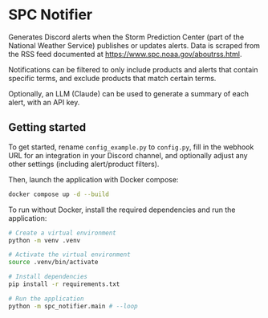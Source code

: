 # SPC Notifier

Generates Discord alerts when the Storm Prediction Center (part of the National Weather Service) publishes or updates alerts.  Data is scraped from the RSS feed documented at https://www.spc.noaa.gov/aboutrss.html.

Notifications can be filtered to only include products and alerts that contain specific terms, and exclude products that match certain terms.

Optionally, an LLM (Claude) can be used to generate a summary of each alert, with an API key.

## Getting started

To get started, rename `config_example.py` to `config.py`, fill in the webhook URL for an integration in your Discord channel, and optionally adjust any other settings (including alert/product filters).

Then, launch the application with Docker compose:
```bash
docker compose up -d --build
```

To run without Docker, install the required dependencies and run the application:
```bash
# Create a virtual environment
python -m venv .venv

# Activate the virtual environment
source .venv/bin/activate

# Install dependencies
pip install -r requirements.txt

# Run the application
python -m spc_notifier.main # --loop
```
